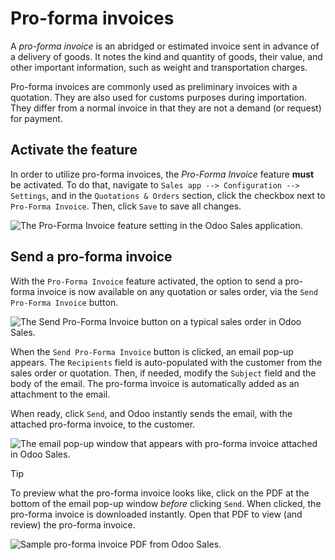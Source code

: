 # Pro-forma invoices

A *pro-forma invoice* is an abridged or estimated invoice sent in
advance of a delivery of goods. It notes the kind and quantity of goods,
their value, and other important information, such as weight and
transportation charges.

Pro-forma invoices are commonly used as preliminary invoices with a
quotation. They are also used for customs purposes during importation.
They differ from a normal invoice in that they are not a demand (or
request) for payment.

## Activate the feature

In order to utilize pro-forma invoices, the *Pro-Forma Invoice* feature
**must** be activated. To do that, navigate to `Sales app -->
Configuration --> Settings`, and in the `Quotations & Orders` section,
click the checkbox next to `Pro-Forma Invoice`. Then, click `Save` to
save all changes.

![The Pro-Forma Invoice feature setting in the Odoo Sales
application.](proforma/pro-forma-setting.png)

## Send a pro-forma invoice

With the `Pro-Forma Invoice` feature activated, the option to send a
pro-forma invoice is now available on any quotation or sales order, via
the `Send Pro-Forma Invoice` button.

![The Send Pro-Forma Invoice button on a typical sales order in Odoo
Sales.](proforma/send-pro-forma-invoice-button.png)

When the `Send Pro-Forma Invoice` button is clicked, an email pop-up
appears. The `Recipients` field is auto-populated with the customer from
the sales order or quotation. Then, if needed, modify the `Subject`
field and the body of the email. The pro-forma invoice is automatically
added as an attachment to the email.

When ready, click `Send`, and Odoo instantly sends the email, with the
attached pro-forma invoice, to the customer.

![The email pop-up window that appears with pro-forma invoice attached
in Odoo Sales.](proforma/pro-forma-email-message-popup.png)

<div class="tip">

<div class="title">

Tip

</div>

To preview what the pro-forma invoice looks like, click on the PDF at
the bottom of the email pop-up window *before* clicking `Send`. When
clicked, the pro-forma invoice is downloaded instantly. Open that PDF to
view (and review) the pro-forma invoice.

![Sample pro-forma invoice PDF from Odoo
Sales.](proforma/pro-forma-pdf.png)

</div>
